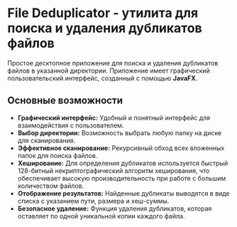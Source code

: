 # File Deduplicator - утилита для поиска и удаления дубликатов файлов

Простое десктопное приложение для поиска и удаления дубликатов файлов в указанной директории. Приложение имеет графический пользовательский интерфейс, созданный с помощью **JavaFX**.

## Основные возможности

*   **Графический интерфейс:** Удобный и понятный интерфейс для взаимодействия с пользователем.
*   **Выбор директории:** Возможность выбрать любую папку на диске для сканирования.
*   **Эффективное сканирование:** Рекурсивный обход всех вложенных папок для поиска файлов.
*   **Хеширование:** Для определения дубликатов используется быстрый 128-битный некриптографический алгоритм хеширования, что обеспечивает высокую производительность при работе с большим количеством файлов.
*   **Отображение результатов:** Найденные дубликаты выводятся в виде списка с указанием пути, размера и хеш-суммы.
*   **Безопасное удаление:** Функция удаления дубликатов, которая оставляет по одной уникальной копии каждого файла.

